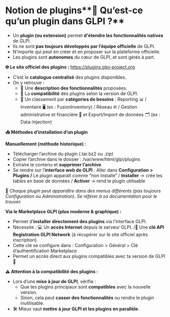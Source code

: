 # Notion de plugins**🧩 Qu’est-ce qu’un plugin dans GLPI ?**

- Un **plugin (ou extension)** permet **d'étendre les fonctionnalités natives** de GLPI.
- Ils ne sont **pas toujours développés par l’équipe officielle** de GLPI.
- N’importe qui peut en créer et en proposer sur la plateforme officielle.
- Les plugins sont **autonomes** du cœur de GLPI, et sont gérés à part.



**🌐 Le site officiel des plugins :** <https://plugins.glpi-project.org>

- C’est le **catalogue centralisé** des plugins disponibles.
- On y retrouve :
  - 🔎 Une **description des fonctionnalités** proposées.
  - 🔄 La **compatibilité** des plugins selon la version de GLPI.
  - 🧠 Un classement par **catégories de besoins** : Reporting 📊 / Inventaire 🖥️ (ex : FusionInventory) / Réseau 🌐 / Gestion administrative et financière 💼 et Export/Import de données 🗂️ (ex : Data-Injection)



**📥 Méthodes d’installation d’un plugin**

**Manuellement (méthode historique) :**

- Télécharger l’archive du plugin (.tar.bz2 ou .zip)
- Copier l’archive dans le dossier : /var/www/html/glpi/plugins
- Extraire le contenu et **supprimer l’archive**
- Se rendre sur l’**interface web de GLPI** : Aller dans **Configuration > Plugins /** Le plugin apparaît comme “non installé” / **Installer** → crée les tables en base de données / **Activer** → rend le plugin utilisable

📌 *Chaque plugin peut apparaître dans des menus différents (pas toujours Configuration ou Administration). Se référer à sa documentation pour le trouver.*

**Via le Marketplace GLPI (plus moderne & graphique) :**

- Permet d’**installer directement des plugins** via l’interface GLPI.
- Nécessite : 💻 Un **accès Internet** depuis le serveur GLPI. /🔑 Une **clé API Registration GLPI Network** (à récupérer sur le site officiel après inscription).
- Cette clé se configure dans : Configuration > Général > Clé d’authentification Marketplace
- Permet un accès direct aux plugins compatibles avec ta version de GLPI 🎯



**⚠️ Attention à la compatibilité des plugins :**

- Lors d’une **mise à jour de GLPI**, vérifie :
  - Que tes plugins principaux sont **compatibles** avec la nouvelle version.
  - Sinon, cela peut **casser des fonctionnalités** ou rendre le plugin inutilisable.
- 🛠️ Mieux vaut **mettre à jour GLPI et les plugins en parallèle**.

